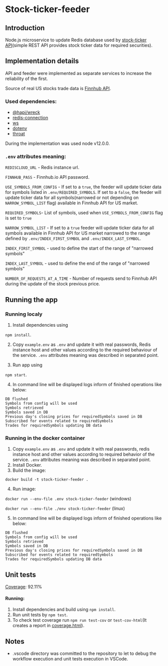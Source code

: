 # Stock-ticker-feeder

## Introduction

Node.js microservice to update Redis database used by [stock-ticker API](https://github.com/DariuszWietecha/stock-ticker)(simple REST API provides stock ticker data for required securities).

## Implementation details

API and feeder were implemented as separate services to increase the reliability of the first.

Source of real US stocks trade data is [Finnhub API](https://finnhub.io/). 

### Used dependencies:

- [@hapi/wreck](https://github.com/hapijs/wreck)
- [redis-connection](https://github.com/dwyl/redis-connection)
- [ws](https://github.com/websockets/ws)
- [dotenv](https://github.com/motdotla/dotenv)
- [throat](https://github.com/ForbesLindesay/throat)

During the implementation was used node v12.0.0.

### `.env` attributes meaning:

`REDISCLOUD_URL` - Redis instance url.

`FINNHUB_PASS` - Finnhub.io API password.

`USE_SYMBOLS_FROM_CONFIG` - If set to a `true`, the feeder will update ticker data for symbols listed in `.env/REQUIRED_SYMBOLS`. If set to a `false`, the feeder will update ticker data for all symbols(narrowed or not depending on `NARROW_SYMBOL_LIST` flag) available in Finnhub API for US market.

`REQUIRED_SYMBOLS`- List of symbols, used when `USE_SYMBOLS_FROM_CONFIG` flag is set to `true`

`NARROW_SYMBOL_LIST` - If set to a `true` feeder will update ticker data for all symbols available in Finnhub API for US market narrowed to the range defined by `.env/INDEX_FIRST_SYMBOL` and `.env/INDEX_LAST_SYMBOL`.

`INDEX_FIRST_SYMBOL` - used to define the start of the range of "narrowed symbols"

`INDEX_LAST_SYMBOL` - used to define the end of the range of "narrowed symbols"

`NUMBER_OF_REQUESTS_AT_A_TIME` - Number of requests send to Finnhub API during the update of the stock previous price.


## Running the app

### Running localy

1. Install dependencies using 

`npm install`.

2. Copy `example.env` as `.env` and update it with real passwords, Redis instance host and other values according to the required behaviour of the service. `.env` attributes meaning was described in separated point.

3. Run app using

`npm start`.

4. In command line will be displayed logs inform of finished operations like below:
```
DB flushed
Symbols from config will be used
Symbols retrieved
Symbols saved in DB
Previous day's closing prices for requiredSymbols saved in DB
Subscribed for events related to requiredSymbols
Trades for requiredSymbols updating DB data
```

### Running in the docker container

1.  Copy `example.env` as `.env` and update it with real passwords, redis instance host and other values according to required behavior of the service. `.env` attributes meaning was described in separated point.
2. Install Docker.
3. Build the image: 

`docker build -t stock-ticker-feeder .`

4. Run image:

`docker run --env-file .env stock-ticker-feeder` (windows)

`docker run --env-file ./env stock-ticker-feeder` (linux)

5. In command line will be displayed logs inform of finished operations like below:

```
DB flushed
Symbols from config will be used
Symbols retrieved
Symbols saved in DB
Previous day's closing prices for requiredSymbols saved in DB
Subscribed for events related to requiredSymbols
Trades for requiredSymbols updating DB data
```


## Unit tests

[Coverage](https://github.com/DariuszWietecha/stock-ticker-feeder/blob/master/coverage.html): 92.11%

#### Running:

1. Install dependencies and build using `npm install`.
2. Run unit tests by `npm test`.
3. To check test coverage run `npm run test-cov` or `test-cov-html`(It creates a report in [coverage.html](https://github.com/DariuszWietecha/stock-ticker-feeder/blob/master/coverage.html)).


## Notes

* .vscode directory was committed to the repository to let to debug the workflow execution and unit tests execution in VSCode.
